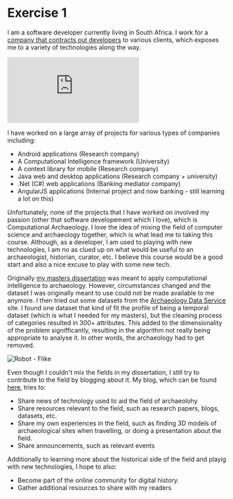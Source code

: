 # Exercise 1

I am a software developer currently living in South Africa. I work for a [company that contracts out developers](http://www.entelect.co.za/) to various clients, which exposes me to a variety of technologies along the way. 

![South Africa - by The British Library](http://www.europeana.eu/api/v2/thumbnail-by-url.json?size=w400&amp;uri=http%3A%2F%2Ffarm4.staticflickr.com%2F3706%2F11200980536_144498d84d_o.jpg)

I have worked on a large array of projects for various types of companies including:

* Android applications (Research company)
* A Computational Intelligence framework (University)
* A context library for mobile (Research company)
* Java web and desktop applications (Research company + university)
* .Net (C#) web applications (Banking mediator company)
* AngularJS applications (Internal project and now banking - still learning a lot on this)

Unfortunately, none of the projects that I have worked on involved my passion (other that software developement which I love), which is Computational Archaeology. I love the idea of mixing the field of computer science and archaeology together, which is what lead me to taking this course. Although, as a developer, I am used to playing with new technologies, I am no as clued up on what would be useful to an archaeologist, historian, curator, etc. I believe this course would be a good start and also a nice excuse to play with some new tech.

Originally [my masters dissertation](http://repository.up.ac.za/handle/2263/43778) was meant to apply computational intelligence to archaeology. However, circumstances changed and the dataset I was originally meant to use could not be made available to me anymore. I then tried out some datasets from the [Archaeology Data Service](http://archaeologydataservice.ac.uk/) site. I found one dataset that kind of fit the profile of being a temporal dataset (which is what I needed for my masters), but the cleaning process of categories resulted in 300+ attributes. This added to the dimensionality of the problem signifficantly, resulting in the algorithm not really being appropriate to analyse it. In other words, the archaeology had to get removed.

![Robot - Flike](https://c2.staticflickr.com/8/7146/6767559333_054b0a3ea3.jpg)

Even though I couldn't mix the fields in my dissertation, I still try to contribute to the field by blogging about it. My blog, which can be found [here](https://computationalarchaeology.wordpress.com/), tries to:

* Share news of technology used to aid the field of archaeolohy
* Share resources relevant to the field, such as research papers, blogs, datasets, etc.
* Share my own experiences in the field, such as finding 3D models of archaeological sites when travelling, or doing a presentation about the field.
* Share announcements, such as relevant events

Additionally to learning more about the historical side of the field and playig with new technologies, I hope to also:

* Become part of the online community for digital history.
* Gather additional resources to share with my readers